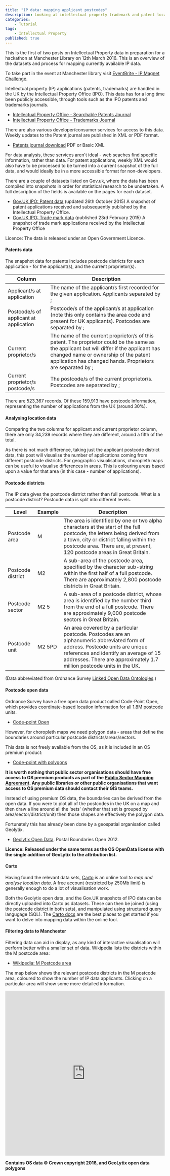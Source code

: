 ```yaml
---
title: "IP data: mapping applicant postcodes"
description: Looking at intellectual property trademark and patent location data to produce interactive maps.
categories:
    - Tutorial
tags:
    - Intellectual Property
published: true
---
```


This is the first of two posts on Intellectual Property data in preparation for a hackathon at Manchester Library on 12th March 2016. This is an overview of the datasets and process for mapping currently available IP data.

To take part in the event at Manchester library visit [EventBrite - IP Magnet Challenge](https://www.eventbrite.co.uk/e/the-ip-magnet-challenge-intellectual-property-data-hackathon-tickets-21674235221).

Intellectual property (IP) applications (patents, trademarks) are handled in the UK by the Intellectual Property Office (IPO).  This data has for a long time been publicly accessible, through tools such as the IPO patents and trademarks journals.

- [Intellectual Property Office - Searchable Patents Journal](https://www.ipo.gov.uk/p-pj)
- [Intellectual Property Office - Trademarks Journal](https://www.ipo.gov.uk/t-tmj/)

There are also various developer/consumer services for access to this data.  Weekly updates to the Patent journal are published in XML or PDF format.

- [Patents journal download](https://www.ipo.gov.uk/types/patent/p-os/p-journal/p-pj-download.htm) PDF or Basic XML

For data analysis, these services aren't ideal - web seaches find specific information, rather than data. For patent applications, weekly XML would also have to be processed to be turned into a current snapshot of the full data, and would ideally be in a more accessible format for non-developers.

There are a couple of datasets listed on Gov.uk, where the data has been compiled into snapshots in order for statistical research to be undertaken.  A full description of the fields is available on the pages for each dataset.

- [Gov.UK IPO: Patent data](https://www.gov.uk/government/publications/ipo-patent-data) (updated 26th October 2015) A snapshot of patent applications received and subsequently published by the Intellectual Property Office.
- [Gov.UK IPO: Trade mark data](https://www.gov.uk/government/publications/ipo-trade-mark-data-release) (published 23rd February 2015) A snapshot of trade mark applications received by the Intellectual Property Office

Licence: The data is released under an Open Government Licence.

#### Patents data

The snapshot data for patents includes postcode districts for each application - for the applicant(s), and the current proprietor(s).

| Column | Description |
| ------ | ----------- |
| Applicant/s at application | The name of the applicant/s first recorded for the given application. Applicants separated by ; |
| Postcode/s of applicant at application | Postcode/s of the applicant/s at application (note this only contains the area code and present for UK applicants). Postcodes are separated by ; |
| Current proprietor/s | The name of the current proprietor/s of this patent. The proprietor could be the same as the applicant but will differ if the applicant has changed name or ownership of the patent application has changed hands. Proprietors are separated by ; |
| Current proprietor/s postcode/s | The postcode/s of the current proprietor/s. Postcodes are separated by ; |

There are 523,367 records.  Of these 159,913 have postcode information, representing the number of applications from the UK (around 30%).

#### Analysing location data

Comparing the two columns for applicant and current proprietor column, there are only 34,239 records where they are different, around a fifth of the total.

As there is not much difference, taking just the applicant postcode district data, this post will visualise the number of applications coming from different postcode districts.  For geographic visualisations, choropleth maps can be useful to visualise differences in areas. This is colouring areas based upon a value for that area (in this case - number of applications).

#### Postcode districts

The IP data gives the postcode district rather than full postcode.  What is a postcode district?  Postcode data is split into different levels.

| Level | Example | Description |
| ----- | ------- | ----------- |
| Postcode area | M | The area is identified by one or two alpha characters at the start of the full postcode, the letters being derived from a town, city or district falling within the postcode area.  There are, at present, 120 postcode areas in Great Britain. |
| Postcode district | M2 | A sub-area of the postcode area, specified by the character sub-string within the first half of a full postcode.  There are approximately 2,800 postcode districts in Great Britain. |
| Postcode sector | M2 5 | A sub-area of a postcode district, whose area is identified by the number third from the end of a full postcode. There are approximately 9,000 postcode sectors in Great Britain. |
|Postcode unit | M2 5PD | An area covered by a particular postcode. Postcodes are an alphanumeric abbreviated form of address. Postcode units are unique references and identify an average of 15 addresses.  There are approximately 1.7 million postcode units in the UK. |

(Data abbreviated from Ordnance Survey [Linked Open Data Ontologies](http://data.ordnancesurvey.co.uk/ontology/postcode/PostcodeDistrict).)

#### Postcode open data

Ordnance Survey have a free open data product called Code-Point Open, which provides coordinate-based location information for all 1.8M postcode units.

- [Code-point Open](https://www.ordnancesurvey.co.uk/business-and-government/products/code-point-open.html)

However, for choropleth maps we need polygon data - areas that define the boundaries around particular postcode districts/areas/sectors.

This data is not freely available from the OS, as it is included in an OS premium product:

- [Code-point with polygons](https://www.ordnancesurvey.co.uk/business-and-government/products/code-point-with-polygons.html)

**It is worth nothing that public sector organisations should have free access to OS premium products as part of the [Public Sector Mapping Agreement](https://www.ordnancesurvey.co.uk/business-and-government/public-sector/mapping-agreements/public-sector-mapping-agreement.html).  Any public libraries or other public organisations that want access to OS premium data should contact their GIS teams.**

Instead of using premium OS data, the boundaries can be derived from the open data.  If you were to plot all of the postcodes in the UK on a map and then draw a line around all the 'sets' (whether that set is grouped by area/sector/district/unit) then those shapes are effectively the polygon data.

Fortunately this has already been done by a geospatial organisation called Geolytix.

- [Geolytix Open Data](http://geolytix.co.uk/geodata/).  Postal Boundaries Open 2012.

**Licence: Released under the same terms as the OS OpenData license with the single addition of GeoLytix to the attribution list.**

#### Carto

Having found the relevant data sets, [Carto](https://cartodb.com/) is an online tool *to map and analyse location data*.  A free account (restricted by 250Mb limit) is generally enough to do a lot of visualisation work.

Both the Geolytix open data, and the Gov.UK snapshots of IPO data can be directly uploaded into Carto as datasets.  These can then be joined (using the postcode district in both sets), and manipulated using structured query langugage (SQL).  The [Carto docs](https://carto.com/docs/) are the best places to get started if you want to delve into mapping data within the online tool.

#### Filtering data to Manchester

Filtering data can aid in display, as any kind of interactive visualisation will perform better with a smaller set of data.  Wikipedia lists the districts within the M postcode area:

- [Wikipedia: M Postcode area](https://en.wikipedia.org/wiki/M_postcode_area)

The map below shows the relevant postcode districts in the M postcode area, coloured to show the number of IP data applicants.  Clicking on a particular area will show some more detailed information.

<iframe width="100%" height="520" frameborder="0" src="https://daveroweuk.cartodb.com/viz/a0bf12e8-e2e4-11e5-8559-0e787de82d45/embed_map" allowfullscreen webkitallowfullscreen mozallowfullscreen oallowfullscreen msallowfullscreen></iframe>

**Contains OS data © Crown copyright 2016, and GeoLytix open data polygons**
